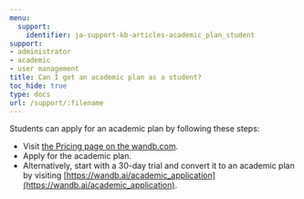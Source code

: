 ```yaml
---
menu:
  support:
    identifier: ja-support-kb-articles-academic_plan_student
support:
- administrator
- academic
- user management
title: Can I get an academic plan as a student?
toc_hide: true
type: docs
url: /support/:filename
---
```


Students can apply for an academic plan by following these steps:

- Visit [the Pricing page on the wandb.com](https://wandb.ai/site/pricing).
- Apply for the academic plan.
- Alternatively, start with a 30-day trial and convert it to an academic plan by visiting [https://wandb.ai/academic_application](https://wandb.ai/academic_application).